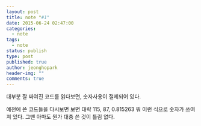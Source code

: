 ```yaml
---
layout: post
title: note "#1"
date: 2015-06-24 02:47:00
categories:
  - note
tags:
  - note
status: publish
type: post
published: true
author: jeonghopark
header-img: ""
comments: true
---
```

대부분 잘 짜여진 코드를 읽다보면,
숫자사용이 절제되어 있다.

예전에 쓴 코드들을 다시보면 보면 대략 115, 87, 0.815263 뭐 이런 식으로 숫자가 쓰여져 있다.
그땐 아마도 뭔가 대충 쓴 것이 틀림 없다.